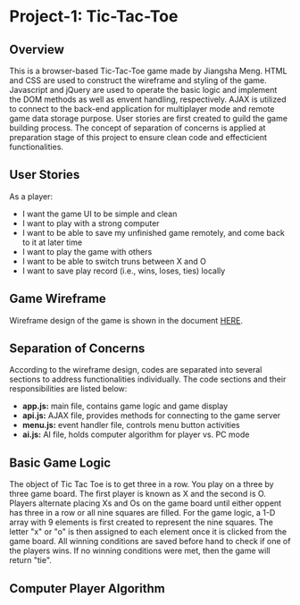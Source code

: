 <h1>Project-1: Tic-Tac-Toe</h1>
<h2>Overview</h2>
<p>This is a browser-based Tic-Tac-Toe game made by Jiangsha Meng. HTML and CSS are used to construct the wireframe and styling of the game. Javascript and jQuery are used to operate the basic logic and implement the DOM methods as well as envent handling, respectively. AJAX is utilized to connect to the back-end application for multiplayer mode and remote game data storage purpose. User stories are first created to guild the game building process. The concept of separation of concerns is applied at preparation stage of this project to ensure clean code and effecticient functionalities.  </p>

<h2>User Stories</h2>
<p>
As a player:
<ul>
  <li>I want the game UI to be simple and clean</li>
  <li>I want to play with a strong computer</li>
  <li>I want to be able to save my unfinished game remotely, and come back to it at later time</li>
  <li>I want to play the game with others</li>
  <li>I want to be able to switch truns between X and O</li>
  <li>I want to save play record (i.e., wins, loses, ties) locally</li>
</ul>
</p>

<h2>Game Wireframe</h2>
<p>
Wireframe design of the game is shown in the document <a href="https://github.com/kuramameng/project-1-ttt/blob/master/documents/ttt-wireframe.pdf">HERE</a>.
</p>

<h2>Separation of Concerns</h2>
<p>
According to the wireframe design, codes are separated into several sections to address functionalities individually. The code sections and their responsibilities are listed below:
<ul>
  <li><strong>app.js:</strong> main file, contains game logic and game display</li>
  <li><strong>api.js:</strong> AJAX file, provides methods for connecting to the game server</li>
  <li><strong>menu.js:</strong> event handler file, controls menu button activities</li>
  <li><strong>ai.js:</strong> AI file, holds computer algorithm for player vs. PC mode</li>
</ul>
</p>

<h2>Basic Game Logic</h2>
<p>
The object of Tic Tac Toe is to get three in a row. You play on a three by three game board. The first player is known as X and the second is O. Players alternate placing Xs and Os on the game board until either oppent has three in a row or all nine squares are filled.
For the game logic, a 1-D array with 9 elements is first created to represent the nine squares. The letter "x" or "o" is then assigned to each element once it is clicked from the game board. All winning conditions are saved before hand to check if one of the players wins. If no winning conditions were met, then the game will return "tie". 
</p>

<h2>Computer Player Algorithm</h2>
